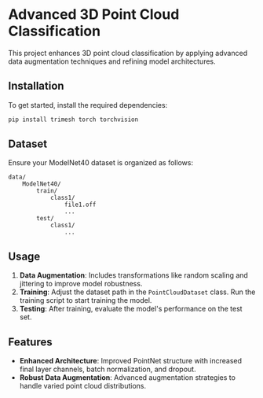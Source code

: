 # Advanced 3D Point Cloud Classification

This project enhances 3D point cloud classification by applying advanced data augmentation techniques and refining model architectures.

## Installation

To get started, install the required dependencies:

```bash
pip install trimesh torch torchvision
```

## Dataset

Ensure your ModelNet40 dataset is organized as follows:

```
data/
    ModelNet40/
        train/
            class1/
                file1.off
                ...
        test/
            class1/
                ...
```

## Usage

1. **Data Augmentation**: Includes transformations like random scaling and jittering to improve model robustness.
2. **Training**: Adjust the dataset path in the `PointCloudDataset` class. Run the training script to start training the model.
3. **Testing**: After training, evaluate the model's performance on the test set.

## Features

- **Enhanced Architecture**: Improved PointNet structure with increased final layer channels, batch normalization, and dropout.
- **Robust Data Augmentation**: Advanced augmentation strategies to handle varied point cloud distributions.


